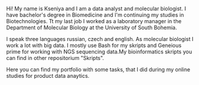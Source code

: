 Hi!
My name is Kseniya and I am a data analyst and molecular biologist. I have bachelor's degree in Biomedicine and I'm continuing my studies in Biotechnologies. Tt my last job I worked as a laboratory manager in the Department of Molecular Biology at the University of South Bohemia. 

I speak three languages russian, czech and english. As molecular biologist I work a lot with big data. I mostly use Bash for my skripts and Geneious prime for working with NGS sequencing data.My bioinformatics skripts you can find in other repositorium "Skripts". 

Here you can find my portfolio with some tasks, that I did during my online studies for product data anaytics.

